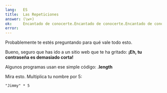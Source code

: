 ```yaml
---
lang:   ES
title:  Las Repeticiones
answer: (\w+)
ok:     Encantado de conocerte.Encantado de conocerte.Encantado de conocerte.
error:  
---
```


Probablemente te estés preguntando para qué vale todo esto.

Bueno, seguro que has ido a un sitio web que te ha gritado: __¡Eh, tu contraseña es demasiado corta!__

Algunos programas usan ese simple código: __.length__

Mira esto. Multiplica tu nombre por 5:

    "Jimmy" * 5
